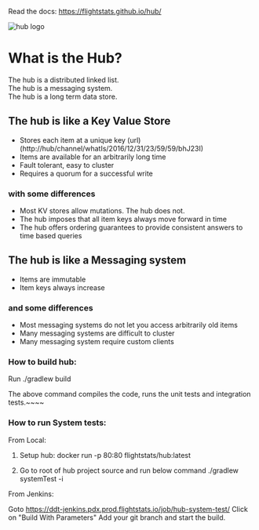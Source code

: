 Read the docs: https://flightstats.github.io/hub/

![hub logo](./docs/images/HubLogoSmall.png)

# What is the Hub? 

The hub is a distributed linked list.   
The hub is a messaging system.   
The hub is a long term data store.   

## The hub is like a Key Value Store 
* Stores each item at a unique key (url) (http://hub/channel/whatIs/2016/12/31/23/59/59/bhJ23I)
* Items are available for an arbitrarily long time
* Fault tolerant, easy to cluster
* Requires a quorum for a successful write 

### with some differences 
* Most KV stores allow mutations.  The hub does not.
* The hub imposes that all item keys always move forward in time
* The hub offers ordering guarantees to provide consistent answers to time based queries
 
## The hub is like a Messaging system
* Items are immutable
* Item keys always increase

### and some differences
* Most messaging systems do not let you access arbitrarily old items
* Many messaging systems are difficult to cluster
* Many messaging system require custom clients


### How to build hub:

Run ./gradlew build

The above command compiles the code, runs the unit tests and integration tests.~~~~


### How to run System tests:

From Local:

1) Setup hub:
    docker run -p 80:80 flightstats/hub:latest
    
2) Go to root of hub project source and run below command
   ./gradlew systemTest -i    
   
From Jenkins:

Goto https://ddt-jenkins.pdx.prod.flightstats.io/job/hub-system-test/ 
Click on "Build With Parameters" 
Add your git branch and start the build.

  
